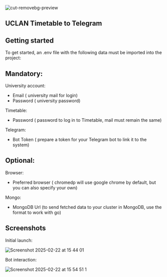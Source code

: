 ![cut-removebg-preview](https://github.com/user-attachments/assets/5978ab2f-92d2-4a4c-8ba6-f256628ec104)

## UCLAN Timetable to Telegram

## Getting started
To get started, an .env file with the following data must be imported into the project:

## Mandatory:

University account:
- Email ( university mail for login)
- Password ( university password)
  
Timetable:
- Password ( password to log in to Timetable, mail must remain the same)

Telegram:
- Bot Token ( prepare a token for your Telegram bot to link it to the system)

## Optional:

Browser:
- Preferred browser ( chromedp will use google chrome by default, but you can also specify your own)

Mongo:
- MongoDB Url (to send fetched data to your cluster in MongoDB, use the format to work with go) 

## Screenshots
Initial launch:

![Screenshot 2025-02-22 at 15 44 01](https://github.com/user-attachments/assets/713a9985-11b8-4009-8a45-ad62588bd7d2)

Bot interaction:

![Screenshot 2025-02-22 at 15 54 51 1](https://github.com/user-attachments/assets/72b02227-761c-4206-b146-9c868c2d043a)
